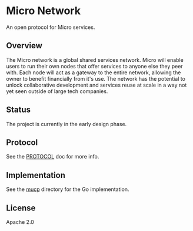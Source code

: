 # Micro Network

An open protocol for Micro services.

## Overview

The Micro network is a global shared services network. Micro will enable users to run their own nodes 
that offer services to anyone else they peer with. Each node will act as a gateway to the entire network, 
allowing the owner to benefit financially from it's use. The network has the potential to unlock collaborative 
development and services reuse at scale in a way not yet seen outside of large tech companies.

## Status

The project is currently in the early design phase.

## Protocol

See the [PROTOCOL](PROTOCOL.md) doc for more info.

## Implementation

See the [mucp](mucp) directory for the Go implementation.

## License

Apache 2.0

